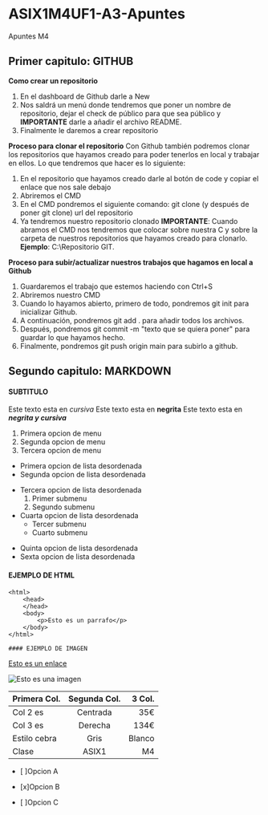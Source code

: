 # ASIX1M4UF1-A3-Apuntes

Apuntes M4
## Primer capitulo: GITHUB
**Como crear un repositorio**
1. En el dashboard de Github darle a New
2. Nos saldrá un menú donde tendremos que poner un nombre de repositorio, dejar el check de público para que sea público y **IMPORTANTE** darle a añadir el archivo README.
3. Finalmente le daremos a crear repositorio

**Proceso para clonar el repositorio**
Con Github también podremos clonar los repositorios que hayamos creado para poder tenerlos en local y trabajar en ellos. Lo que tendremos que hacer es lo siguiente:
1. En el repositorio que hayamos creado darle al botón de code y copiar el enlace que nos sale debajo
2. Abriremos el CMD 
3. En el CMD pondremos el siguiente comando: git clone (y después de poner git clone) url del repositorio
4. Ya tendremos nuestro repositorio clonado
**IMPORTANTE**: Cuando abramos el CMD nos tendremos que colocar sobre nuestra C y sobre la carpeta de nuestros repositorios que hayamos creado para clonarlo. **Ejemplo**: C:\Repositorio GIT.

**Proceso para subir/actualizar nuestros trabajos que hagamos en local a Github**
1. Guardaremos el trabajo que estemos haciendo con Ctrl+S
2. Abriremos nuestro CMD
3. Cuando lo hayamos abierto, primero de todo, pondremos git init para inicializar Github.
4. A continuación, pondremos git add . para añadir todos los archivos. 
5. Después, pondremos git commit -m "texto que se quiera poner" para guardar lo que hayamos hecho.
6. Finalmente,  pondremos git push origin main para subirlo a github. 

## Segundo capitulo: MARKDOWN

#### SUBTITULO

Este texto esta en *cursiva*
Este texto esta en **negrita**
Este texto esta en **_negrita y cursiva_**
1. Primera opcion de menu
2. Segunda opcion de menu
3. Tercera opcion de menu 

* Primera opcion de lista desordenada
* Segunda opcion de lista desordenada
- Tercera opcion de lista desordenada
    1. Primer submenu
    2. Segundo submenu
- Cuarta opcion de lista desordenada
    * Tercer submenu
    * Cuarto submenu
+ Quinta opcion de lista desordenada
+ Sexta opcion de lista desordenada

#### EJEMPLO DE HTML
```
<html>
    <head>
    </head>
    <body>
        <p>Esto es un parrafo</p>
    </body>
</html>

#### EJEMPLO DE IMAGEN 
```
[Esto es un enlace](http://joan23.fje.edu "Enlace a la web del cole")

![Esto es una imagen]( https://github.com/adrimartiin/ASIX1M4UF1-A3-Apuntes/blob/main/fondopantalla.jpg "Titulo opcional de la imagen")

|Primera Col.|Segunda Col.|3 Col.|
|---------------|:------------:|---------:|
|Col 2 es|Centrada|35€|
|Col 3 es|Derecha|134€|
|Estilo cebra|Gris|Blanco|
|Clase|ASIX1|M4|

- [ ]Opcion A

- [x]Opcion B

- [ ]Opcion C


